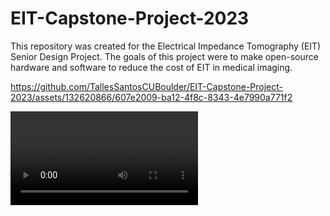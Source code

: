 # EIT-Capstone-Project-2023

This repository was created for the Electrical Impedance Tomography (EIT) Senior Design Project. The goals of this project were to make open-source hardware and software to reduce the cost of EIT in medical imaging.

https://github.com/TallesSantosCUBoulder/EIT-Capstone-Project-2023/assets/132620866/607e2009-ba12-4f8c-8343-4e7990a771f2

<video  src = Video/Demo.mp4>
<video/>

## Introduction
The EIT project was sponsored by Dr. Talles Santos for Colorado Mesa - Colorado Boulder Partnership engineering senior design class. 

First Year Team: Diego Sena, Keegan Erickson, Jonathan Keleppinger

